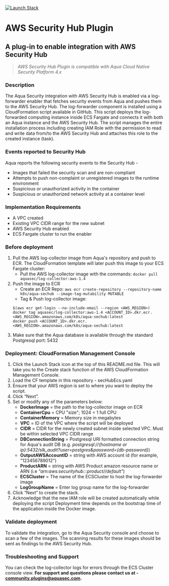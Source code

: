 [![Launch Stack](https://s3.amazonaws.com/cloudformation-examples/cloudformation-launch-stack.png)](https://console.aws.amazon.com/cloudformation/home)

# AWS Security Hub Plugin
## A plug-in to enable integration with AWS Security Hub

> _AWS Security Hub Plugin is compatible with Aqua Cloud Native Security Platform 4.x_

### Description
The Aqua Security integration with AWS Security Hub is enabled via a log-forwarder enabler that fetches security events from Aqua and pushes them to the AWS Security Hub.
The log-forwarder component is installed using a CloudFormation script available in GitHub. 
This script deploys the log-forwarded computing instance inside ECS Fargate and connects it with both an Aqua instance and the AWS Security Hub.
The script manages the entire installation process including creating IAM Role with the permission to read and write data from/to the AWS Security Hub and attaches this role to the created instance (task).

### Events reported to Security Hub
Aqua reports the following security events to the Security Hub -

- Images that failed the security scan and are non-compliant 
- Attempts to push non-complaint or unregistered images to the runtime environment
- Suspicious or unauthorized activity in the container
- Suspicious or unauthorized network activity at a container level 
 

### Implementation Requirements

- A VPC created
- Existing VPC CIDR range for the new subnet
- AWS Security Hub enabled
- ECS Fargate cluster to run the enabler 

### Before deployment
1. Pull the AWS log-collector image from Aqua's repository and push to  ECR. The CloudFormation template will later push this image to your ECS Fargate cluster:
   - Pull the AWS log-collector image with the commands: `docker pull aquasec/log-collector:aws-1.4`
2. Push the image to ECR
   - Create an ECR Repo: `aws ecr create-repository --repository-name k8s/aqua-sechub --image-tag-mutability MUTABLE`
   - Tag & Push log-collector image:
   ```
   $(aws ecr get-login --no-include-email --region <AWS_REGION>)
   docker tag aquasec/log-collector:aws-1.4 <ACCOUNT_ID>.dkr.ecr.<AWS_REGION>.amazonaws.com/k8s/aqua-sechub:latest
   docker push <ACCOUNT_ID>.dkr.ecr.<AWS_REGION>.amazonaws.com/k8s/aqua-sechub:latest
   ```
3.	Make sure that the Aqua database is available through the standard Postgresql port: 5432

### Deployment: CloudFormation Management Console
1.	Click the Launch Stack icon at the top of this README.md file. This will take you to the Create stack function of the AWS CloudFormation Management Console.
2.  Load the CF template in this repository - secHubEcs.yaml
3.	Ensure that your AWS region is set to where you want to deploy the script.
4.	Click “Next”.
5.	Set or modify any of the parameters below:
    - **DockerImage** = the path to the log-collector image on ECR 
    - **ContainerCpu** = CPU "size"; 1024 = 1 full CPU  
    - **ContainerMemory** = Memory size in megabytes 
    - **VPC** = ID of the VPC where the script will be deployed 
    - **CIDR** = CIDR for the newly created subnet inside selected VPC. Must be within selected VPC CIDR range 
    - **DBConnectionString** = Postgresql URI formatted connection string for Aqua's audit DB (e.g. _postgresql://{hostname or ip}:5432/slk_audit?user=postgres&password={db-password}_)
    - **OutputAWSAccountID** = string with AWS account id (for example, "123456789012")
    - **ProductARN** = string with AWS Product amazon resource name or ARN (i.e _"arn:aws:securityhub:<region>:<account-id>:product/<account-id>/default"_)
    - **ECSCluster**  = The name of the ECSCluster to host the log-forwarder image
    - **LogGroupName** = Enter log group name for the log-forwarder
6.	Click “Next” to create the stack.
7.	Acknowledge that the new IAM role will be created automatically while deploying the script
Deployment time depends on the bootstrap time of the application inside the Docker image.

### Validate deployment
To validate the integration, go to the Aqua Security console and choose to scan a few of the images. The scanning results for these images should be sent as findings to the AWS Security Hub.

### Troubleshooting and Support
You can check the log-collector logs for errors through the ECS Cluster console view. 
**For support and questions please contact us at - community.plugins@aquasec.com.**










